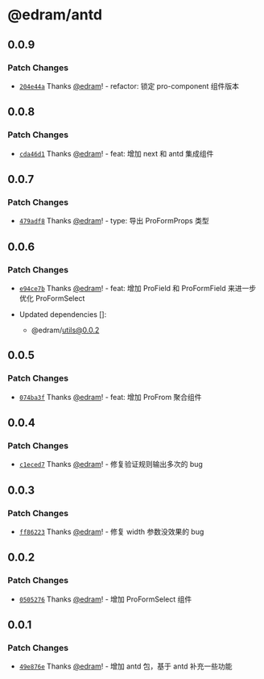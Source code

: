 # @edram/antd

## 0.0.9

### Patch Changes

- [`204e44a`](https://github.com/edram/packages/commit/204e44a8f06eb69530987cd0bd8cd94828abfc82) Thanks [@edram](https://github.com/edram)! - refactor: 锁定 pro-component 组件版本

## 0.0.8

### Patch Changes

- [`cda46d1`](https://github.com/edram/packages/commit/cda46d12c4863e23173cd3390b72868120681dc0) Thanks [@edram](https://github.com/edram)! - feat: 增加 next 和 antd 集成组件

## 0.0.7

### Patch Changes

- [`479adf8`](https://github.com/edram/packages/commit/479adf8350c730443e54f3bdfb83ad13020610f7) Thanks [@edram](https://github.com/edram)! - type: 导出 ProFormProps 类型

## 0.0.6

### Patch Changes

- [`e94ce7b`](https://github.com/edram/packages/commit/e94ce7b54104ee5245b2a3e747856b2e8c0c9f5f) Thanks [@edram](https://github.com/edram)! - feat: 增加 ProField 和 ProFormField 来进一步优化 ProFormSelect

- Updated dependencies []:
  - @edram/utils@0.0.2

## 0.0.5

### Patch Changes

- [`074ba3f`](https://github.com/edram/packages/commit/074ba3f05262ea9d620b6f74f5425fd4aa5dea62) Thanks [@edram](https://github.com/edram)! - feat: 增加 ProFrom 聚合组件

## 0.0.4

### Patch Changes

- [`c1eced7`](https://github.com/edram/packages/commit/c1eced709e9c21c1157c8ceaff9229c6ecad3b3a) Thanks [@edram](https://github.com/edram)! - 修复验证规则输出多次的 bug

## 0.0.3

### Patch Changes

- [`ff86223`](https://github.com/edram/packages/commit/ff86223335cd279e4e59ad0bec9678af8bea2488) Thanks [@edram](https://github.com/edram)! - 修复 width 参数没效果的 bug

## 0.0.2

### Patch Changes

- [`0505276`](https://github.com/edram/packages/commit/0505276d233e8f51c0a97c3ad55f972b1fd91c30) Thanks [@edram](https://github.com/edram)! - 增加 ProFormSelect 组件

## 0.0.1

### Patch Changes

- [`49e876e`](https://github.com/edram/packages/commit/49e876ec1eec87c2d66d18126e3c7c14fba60207) Thanks [@edram](https://github.com/edram)! - 增加 antd 包，基于 antd 补充一些功能
